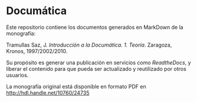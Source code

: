 # Documática

Este repositorio contiene los documentos generados en MarkDown de la monografía:

Tramullas Saz, J. *Introducción a la Documática. 1. Teoría*. Zaragoza, Kronos, 1997/2002/2010.

Su propósito es generar una publicación en servicios como *ReadtheDocs*, y liberar el contenido para que pueda ser actualizado y reutilizado por otros usuarios.

La monografía original está disponible en formato PDF en http://hdl.handle.net/10760/24735